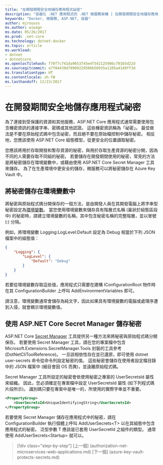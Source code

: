 ```yaml
---
title: "在開發期間安全地儲存應用程式祕密"
description: "容器化 .NET 應用程式的 .NET 微服務架構 | 在開發期間安全地儲存應用程式祕密"
keywords: "Docker, 微服務, ASP.NET, 容器"
author: mjrousos
ms.author: wiwagn
ms.date: 05/26/2017
ms.prod: .net-core
ms.technology: dotnet-docker
ms.topic: article
ms.workload:
- dotnet
- dotnetcore
ms.openlocfilehash: f70f7c741da9653745e4f542125986c701b5d22d
ms.sourcegitcommit: e7f04439d78909229506b56935a1105a4149ff3d
ms.translationtype: HT
ms.contentlocale: zh-TW
ms.lasthandoff: 12/23/2017
---
```

# <a name="storing-application-secrets-safely-during-development"></a>在開發期間安全地儲存應用程式祕密

為了連接到受保護的資源和其他服務，ASP.NET Core 應用程式通常需要使用包含機密資訊的連接字串、密碼或其他認證。 這些機密資訊稱為「祕密」。 最佳做法是不要在原始程式碼中包含祕密，而且絕不要在原始檔控制中儲存秘密。 相反地，您應該使用 ASP.NET Core 組態模型，從更安全的位置讀取秘密。

您應該將用於存取開發和暫存資源的秘密，與用於存取生產資源的秘密分開，因為不同的人需要存取不同組的秘密。 若要儲存在開發期間使用的秘密，常見的方法是將秘密儲存在環境變數中，或藉由使用 ASP.NET Core Secret Manager 工具來儲存。 為了在生產環境中更安全的儲存，微服務可以將秘密儲存在 Azure Key Vault 中。

## <a name="storing-secrets-in-environment-variables"></a>將秘密儲存在環境變數中

將秘密與原始程式碼分開保存的一個方法，是由開發人員在其開發電腦上將字串型秘密設定為[環境變數](https://docs.microsoft.com/aspnet/core/security/app-secrets#environment-variables)。 當您使用環境變數來儲存具有階層式名稱 (巢狀於組態區段中) 的秘密時，請建立環境變數的名稱，其中包含秘密名稱的完整階層，並以冒號 (:) 分隔。

例如，將環境變數 Logging:LogLevel:Default 設定為 Debug 相當於下列 JSON 檔案中的組態值：

```json
{
    "Logging": {
        "LogLevel": {
            "Default": "Debug"
        }
    }
}
```

若要從環境變數存取這些值，應用程式只需要在建構 IConfigurationRoot 物件時在其 ConfigurationBuilder 上呼叫 AddEnvironmentVariables 即可。

請注意，環境變數通常會儲存為純文字，因此如果具有環境變數的電腦或處理序遭到入侵，就會顯示環境變數值。

## <a name="storing-secrets-using-the-aspnet-core-secret-manager"></a>使用 ASP.NET Core Secret Manager 儲存秘密

ASP.NET Core [Secret Manager](https://docs.microsoft.com/aspnet/core/security/app-secrets#secret-manager) 工具提供另一種方法來將秘密與原始程式碼分開保存。 若要使用 Secret Manager 工具，請在您的專案檔中包含 Microsoft.Extensions.SecretManager.Tools 封裝的工具參考 (DotNetCliToolReference)。 一旦該相依性存在並已還原，即可使用 dotnet user-secrets 命令從命令列設定秘密的值。 這些秘密會儲存在使用者設定檔目錄中的 JSON 檔案中 (細目會因 OS 而異)，並遠離原始程式碼。

Secret Manager 工具所設定的秘密會依使用秘密之專案的 UserSecretsId 屬性來組織。 因此，您必須確定在專案檔中設定 UserSecretsId 屬性 (如下列程式碼片段所示)。 識別碼只要在專案中是唯一的，所使用的實際字串並不重要。

```xml
<PropertyGroup>
    <UserSecretsId>UniqueIdentifyingString</UserSecretsId>
</PropertyGroup>
```

若要使用 Secret Manager 儲存在應用程式中的秘密，請在 ConfigurationBuilder 執行個體上呼叫 AddUserSecrets&lt;T&gt; 以在其組態中包含應用程式的秘密。 泛型參數 T 應該是已套用 UserSecretId 之組件的類型。 通常使用 AddUserSecrets&lt;Startup&gt; 就可以。


>[!div class="step-by-step"]
[上一個] (authorization-net-microservices-web-applications.md) [下一個] (azure-key-vault-protects-secrets.md)
